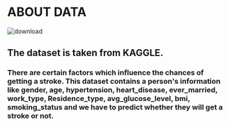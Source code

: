 # ABOUT DATA
  ![download](https://user-images.githubusercontent.com/65180814/112335679-70544300-8ce2-11eb-8cae-1f6c3525b00f.png)

## The dataset is taken from KAGGLE.

### There are certain factors which influence the chances of getting a stroke. This dataset contains a person's information like gender, age, hypertension, heart_disease, ever_married, work_type, Residence_type, avg_glucose_level, bmi, smoking_status and we have to predict whether they will get a stroke or not.
